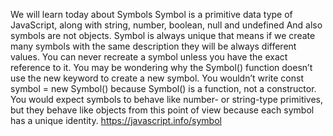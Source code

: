 We will learn today about Symbols
Symbol is a primitive data type of JavaScript, along with string, number, boolean, null and undefined And also symbols are not objects.
Symbol is always unique that means if we create many symbols with the same description they will be always different values.
You can never recreate a symbol unless you have the exact reference to it.
You may be wondering why the Symbol() function doesn’t use the new keyword to create a new symbol.
You wouldn’t write const symbol = new Symbol() because Symbol() is a function, not a constructor.
You would expect symbols to behave like number- or string-type primitives, 
but they behave like objects from this point of view because each symbol has a unique identity.
https://javascript.info/symbol
